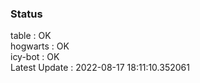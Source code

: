 ### Status


table : OK  
hogwarts : OK  
icy-bot : OK  
Latest Update : 2022-08-17 18:11:10.352061
